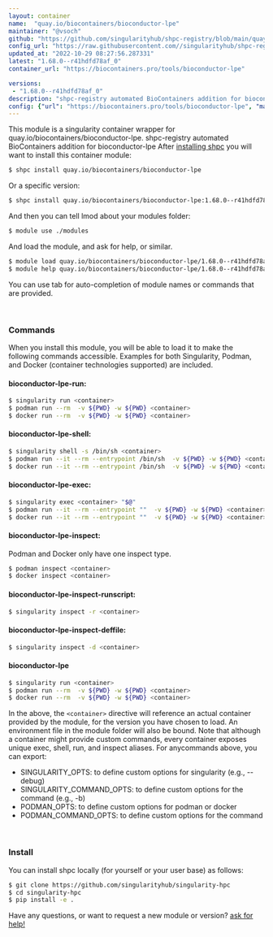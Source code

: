 ```yaml
---
layout: container
name:  "quay.io/biocontainers/bioconductor-lpe"
maintainer: "@vsoch"
github: "https://github.com/singularityhub/shpc-registry/blob/main/quay.io/biocontainers/bioconductor-lpe/container.yaml"
config_url: "https://raw.githubusercontent.com//singularityhub/shpc-registry/main/quay.io/biocontainers/bioconductor-lpe/container.yaml"
updated_at: "2022-10-29 08:27:56.287331"
latest: "1.68.0--r41hdfd78af_0"
container_url: "https://biocontainers.pro/tools/bioconductor-lpe"

versions:
 - "1.68.0--r41hdfd78af_0"
description: "shpc-registry automated BioContainers addition for bioconductor-lpe"
config: {"url": "https://biocontainers.pro/tools/bioconductor-lpe", "maintainer": "@vsoch", "description": "shpc-registry automated BioContainers addition for bioconductor-lpe", "latest": {"1.68.0--r41hdfd78af_0": "sha256:0bd68a662ea70ac0bb04730c9586910572367530f4e4bd2dafbdc51613112ae8"}, "tags": {"1.68.0--r41hdfd78af_0": "sha256:0bd68a662ea70ac0bb04730c9586910572367530f4e4bd2dafbdc51613112ae8"}, "docker": "quay.io/biocontainers/bioconductor-lpe"}
---
```


This module is a singularity container wrapper for quay.io/biocontainers/bioconductor-lpe.
shpc-registry automated BioContainers addition for bioconductor-lpe
After [installing shpc](#install) you will want to install this container module:


```bash
$ shpc install quay.io/biocontainers/bioconductor-lpe
```

Or a specific version:

```bash
$ shpc install quay.io/biocontainers/bioconductor-lpe:1.68.0--r41hdfd78af_0
```

And then you can tell lmod about your modules folder:

```bash
$ module use ./modules
```

And load the module, and ask for help, or similar.

```bash
$ module load quay.io/biocontainers/bioconductor-lpe/1.68.0--r41hdfd78af_0
$ module help quay.io/biocontainers/bioconductor-lpe/1.68.0--r41hdfd78af_0
```

You can use tab for auto-completion of module names or commands that are provided.

<br>

### Commands

When you install this module, you will be able to load it to make the following commands accessible.
Examples for both Singularity, Podman, and Docker (container technologies supported) are included.

#### bioconductor-lpe-run:

```bash
$ singularity run <container>
$ podman run --rm  -v ${PWD} -w ${PWD} <container>
$ docker run --rm  -v ${PWD} -w ${PWD} <container>
```

#### bioconductor-lpe-shell:

```bash
$ singularity shell -s /bin/sh <container>
$ podman run --it --rm --entrypoint /bin/sh  -v ${PWD} -w ${PWD} <container>
$ docker run --it --rm --entrypoint /bin/sh  -v ${PWD} -w ${PWD} <container>
```

#### bioconductor-lpe-exec:

```bash
$ singularity exec <container> "$@"
$ podman run --it --rm --entrypoint ""  -v ${PWD} -w ${PWD} <container> "$@"
$ docker run --it --rm --entrypoint ""  -v ${PWD} -w ${PWD} <container> "$@"
```

#### bioconductor-lpe-inspect:

Podman and Docker only have one inspect type.

```bash
$ podman inspect <container>
$ docker inspect <container>
```

#### bioconductor-lpe-inspect-runscript:

```bash
$ singularity inspect -r <container>
```

#### bioconductor-lpe-inspect-deffile:

```bash
$ singularity inspect -d <container>
```



#### bioconductor-lpe

```bash
$ singularity run <container>
$ podman run --rm  -v ${PWD} -w ${PWD} <container>
$ docker run --rm  -v ${PWD} -w ${PWD} <container>
```


In the above, the `<container>` directive will reference an actual container provided
by the module, for the version you have chosen to load. An environment file in the
module folder will also be bound. Note that although a container
might provide custom commands, every container exposes unique exec, shell, run, and
inspect aliases. For anycommands above, you can export:

 - SINGULARITY_OPTS: to define custom options for singularity (e.g., --debug)
 - SINGULARITY_COMMAND_OPTS: to define custom options for the command (e.g., -b)
 - PODMAN_OPTS: to define custom options for podman or docker
 - PODMAN_COMMAND_OPTS: to define custom options for the command

<br>

### Install

You can install shpc locally (for yourself or your user base) as follows:

```bash
$ git clone https://github.com/singularityhub/singularity-hpc
$ cd singularity-hpc
$ pip install -e .
```

Have any questions, or want to request a new module or version? [ask for help!](https://github.com/singularityhub/singularity-hpc/issues)